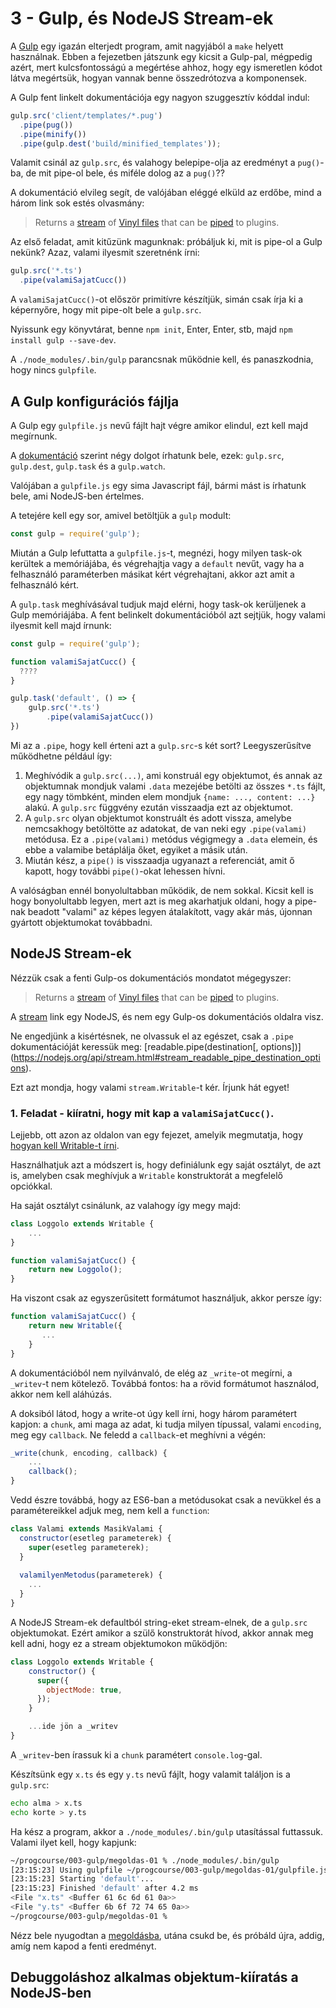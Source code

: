 # 3 - Gulp, és NodeJS Stream-ek

A [Gulp](https://github.com/gulpjs/gulp/blob/master/docs/API.md) egy
igazán elterjedt program, amit nagyjából a `make` helyett használnak.
Ebben a fejezetben játszunk egy kicsit a Gulp-pal, mégpedig azért,
mert kulcsfontosságú a megértése ahhoz, hogy egy ismeretlen kódot
látva megértsük, hogyan vannak benne összedrótozva a komponensek.

A Gulp fent linkelt dokumentációja egy nagyon szuggesztív kóddal
indul:

```javascript
gulp.src('client/templates/*.pug')
  .pipe(pug())
  .pipe(minify())
  .pipe(gulp.dest('build/minified_templates'));
```

Valamit csinál az `gulp.src`, és valahogy belepipe-olja az eredményt
a `pug()`-ba, de mit pipe-ol bele, és miféle dolog az a `pug()`??

A dokumentáció elvileg segít, de valójában eléggé elküld az erdőbe,
mind a három link sok estés olvasmány:

> Returns a [stream](http://nodejs.org/api/stream.html) of [Vinyl files](https://github.com/gulpjs/vinyl-fs)
> that can be [piped](http://nodejs.org/api/stream.html#stream_readable_pipe_destination_options)
> to plugins.

Az első feladat, amit kitűzünk magunknak: próbáljuk ki, mit is
pipe-ol a Gulp nekünk? Azaz, valami ilyesmit szeretnénk írni:

```javascript
gulp.src('*.ts')
  .pipe(valamiSajatCucc())
```

A `valamiSajatCucc()`-ot először primitívre készítjük, simán csak
írja ki a képernyőre, hogy mit pipe-olt bele a `gulp.src`.

Nyissunk egy könyvtárat, benne `npm init`, Enter, Enter, stb,
majd `npm install gulp --save-dev`.

A `./node_modules/.bin/gulp` parancsnak működnie kell, és panaszkodnia,
hogy nincs `gulpfile`.

## A Gulp konfigurációs fájlja

A Gulp egy `gulpfile.js` nevű fájlt hajt végre amikor elindul, ezt kell
majd megírnunk.

A [dokumentáció](https://github.com/gulpjs/gulp/blob/master/docs/API.md)
szerint négy dolgot írhatunk bele, ezek:
`gulp.src`, `gulp.dest`, `gulp.task` és a `gulp.watch`.

Valójában a `gulpfile.js` egy sima Javascript fájl, bármi mást is
írhatunk bele, ami NodeJS-ben értelmes.

A tetejére kell egy sor, amivel betöltjük a `gulp` modult:

```javascript
const gulp = require('gulp');
```

Miután a Gulp lefuttatta a `gulpfile.js`-t, megnézi, hogy milyen task-ok
kerültek a memóriájába, és végrehajtja vagy a `default` nevűt, vagy ha
a felhasználó paraméterben másikat kért végrehajtani, akkor azt amit
a felhasználó kért.

A `gulp.task` meghívásával tudjuk majd elérni, hogy task-ok kerüljenek
a Gulp memóriájába. A fent belinkelt dokumentációból azt sejtjük, hogy
valami ilyesmit kell majd írnunk:

```javascript
const gulp = require('gulp');

function valamiSajatCucc() {
  ????
}

gulp.task('default', () => {
    gulp.src('*.ts')
        .pipe(valamiSajatCucc())
})
```

Mi az a `.pipe`, hogy kell érteni azt a `gulp.src`-s két sort? Leegyszerűsítve
működhetne például így:

1. Meghívódik a `gulp.src(...)`, ami konstruál egy objektumot, és annak az objektumnak
   mondjuk valami `.data` mezejébe betölti az összes `*.ts` fájlt, egy nagy tömbként,
   minden elem mondjuk `{name: ..., content: ...}` alakú. A `gulp.src` függvény ezután
   visszaadja ezt az objektumot. 
2. A `gulp.src` olyan objektumot konstruált és adott vissza, amelybe nemcsakhogy
   betöltötte az adatokat, de van neki egy `.pipe(valami)` metódusa. Ez a `.pipe(valami)` metódus
   végigmegy a `.data` elemein, és ebbe a valamibe betáplálja őket, egyiket a
   másik után.
3. Miután kész, a `pipe()` is visszaadja ugyanazt a referenciát, amit ő kapott, hogy
   további `pipe()`-okat lehessen hívni.
   
A valóságban ennél bonyolultabban működik, de nem sokkal. Kicsit kell is hogy bonyolultabb
legyen, mert azt is meg akarhatjuk oldani, hogy a pipe-nak beadott "valami" az képes
legyen átalakított, vagy akár más, újonnan gyártott objektumokat továbbadni.

## NodeJS Stream-ek

Nézzük csak a fenti Gulp-os dokumentációs mondatot mégegyszer:

> Returns a [stream](http://nodejs.org/api/stream.html) of [Vinyl files](https://github.com/gulpjs/vinyl-fs)
> that can be [piped](http://nodejs.org/api/stream.html#stream_readable_pipe_destination_options)
> to plugins.

A [stream](http://nodejs.org/api/stream.html) link egy NodeJS, és nem egy Gulp-os dokumentációs
oldalra visz.

Ne engedjünk a kisértésnek, ne olvassuk el az egészet, csak a `.pipe` dokumentációját keressük
meg: [readable.pipe(destination\[, options])](https://nodejs.org/api/stream.html#stream_readable_pipe_destination_options).

Ezt azt mondja, hogy valami `stream.Writable`-t kér. Írjunk hát egyet!

### 1. Feladat - kiíratni, hogy mit kap a `valamiSajatCucc()`.

Lejjebb, ott azon az oldalon van egy fejezet, amelyik megmutatja, hogy 
[hogyan kell Writable-t írni](https://nodejs.org/api/stream.html#stream_implementing_a_writable_stream).

Használhatjuk azt a módszert is, hogy definiálunk egy saját osztályt, de azt is, amelyben csak
meghívjuk a `Writable` konstruktorát a megfelelő opciókkal.

Ha saját osztályt csinálunk, az valahogy így megy majd:

```javascript
class Loggolo extends Writable {
    ...
}

function valamiSajatCucc() {
    return new Loggolo();
}
```

Ha viszont csak az egyszerűsitett formátumot használjuk, akkor persze így:

```javascript
function valamiSajatCucc() {
    return new Writable({
       ...
    }
}
```

A dokumentációból nem nyilvánvaló, de elég az `_write`-ot megírni, a `_writev`-t nem kötelező.
Továbbá fontos: ha a rövid formátumot használod, akkor nem kell aláhúzás.

A doksiból látod, hogy a write-ot úgy kell írni, hogy három paramétert kapjon: a `chunk`,
ami maga az adat, ki tudja milyen típussal, valami `encoding`, meg egy `callback`. Ne
feledd a `callback`-et meghívni a végén:

```javascript
_write(chunk, encoding, callback) {
    ...
    callback();
}
```

Vedd észre továbbá, hogy az ES6-ban a metódusokat csak a nevükkel és a paramétereikkel
adjuk meg, nem kell a `function`:

```javascript
class Valami extends MasikValami {
  constructor(esetleg parameterek) {
    super(esetleg parameterek);
  }
  
  valamilyenMetodus(parameterek) {
    ...
  }
}
```

A NodeJS Stream-ek defaultból string-eket stream-elnek, de a `gulp.src` objektumokat.
Ezért amikor a szülő konstruktorát hívod, akkor annak meg kell adni, hogy ez a
stream objektumokon működjön:

```javascript
class Loggolo extends Writable {
    constructor() {
      super({
        objectMode: true,
      });
    }

	...ide jön a _writev
}
```

A `_writev`-ben írassuk ki a `chunk` paramétert `console.log`-gal.

Készítsünk egy `x.ts` és egy `y.ts` nevű fájlt, hogy valamit találjon is a `gulp.src`:

```bash
echo alma > x.ts
echo korte > y.ts
```

Ha kész a program, akkor a `./node_modules/.bin/gulp` utasítással futtassuk. Valami ilyet
kell, hogy kapjunk:

```bash
~/progcourse/003-gulp/megoldas-01 % ./node_modules/.bin/gulp 
[23:15:23] Using gulpfile ~/progcourse/003-gulp/megoldas-01/gulpfile.js
[23:15:23] Starting 'default'...
[23:15:23] Finished 'default' after 4.2 ms
<File "x.ts" <Buffer 61 6c 6d 61 0a>>
<File "y.ts" <Buffer 6b 6f 72 74 65 0a>>
~/progcourse/003-gulp/megoldas-01 % 
```

Nézz bele nyugodtan a [megoldásba](003-gulp/megoldas-01), utána csukd be, és próbáld
újra, addig, amíg nem kapod a fenti eredményt.

## Debuggoláshoz alkalmas objektum-kiíratás a NodeJS-ben


